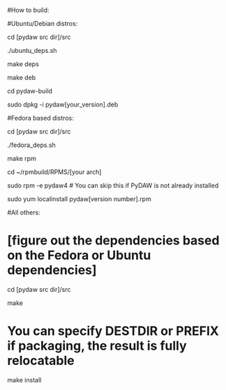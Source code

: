 #How to build:

#Ubuntu/Debian distros:

cd [pydaw src dir]/src

./ubuntu_deps.sh

make deps

make deb

cd pydaw-build

sudo dpkg -i pydaw[your_version].deb

#Fedora based distros:

cd [pydaw src dir]/src

./fedora_deps.sh

make rpm

cd ~/rpmbuild/RPMS/[your arch]

sudo rpm -e pydaw4  # You can skip this if PyDAW is not already installed

sudo yum localinstall pydaw[version number].rpm

#All others:

 # [figure out the dependencies based on the Fedora or Ubuntu dependencies]

cd [pydaw src dir]/src

make

 # You can specify DESTDIR or PREFIX if packaging, the result is fully relocatable

make install

